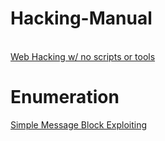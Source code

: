 # Hacking-Manual
<br>
<a href="https://github.com/brentgarren/WebHacking/blob/main/README.md">Web Hacking w/ no scripts or tools</a>
<br>

# Enumeration
<a href="https://github.com/brentgarren/Enumerating-SMB">Simple Message Block Exploiting</a>
